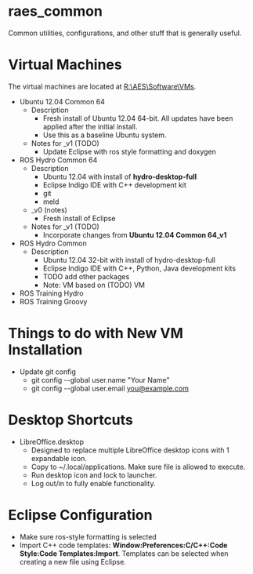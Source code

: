 raes_common
===========

Common utilities, configurations, and other stuff that is generally useful.


# Virtual Machines #
The virtual machines are located at [R:\AES\Software\VMs](R:\AES\Software\VMs "R:\AES\Software\VMs"). 

- Ubuntu 12.04 Common 64
	- Description
		- Fresh install of Ubuntu 12.04 64-bit. All updates have been applied after the initial install.
		- Use this as a baseline Ubuntu system.
	- Notes for _v1 (TODO)
		- Update Eclipse with ros style formatting and doxygen 
- ROS Hydro Common 64
	- Description
		- Ubuntu 12.04 with install of **hydro-desktop-full**
		- Eclipse Indigo IDE with C++ development kit
		- git
		- meld
	- _v0 (notes)
		- Fresh install of Eclipse
	- Notes for _v1 (TODO)
		- Incorporate changes from **Ubuntu 12.04 Common 64_v1**
- ROS Hydro Common
	- Description
		- Ubuntu 12.04 32-bit with install of hydro-desktop-full
		- Eclipse Indigo IDE with C++, Python, Java development kits
		- TODO add other packages
		- Note: VM based on (TODO) VM
- ROS Training Hydro
- ROS Training Groovy

# Things to do with New VM Installation #

- Update git config
	- git config --global user.name "Your Name"
	- git config --global user.email you@example.com


# Desktop Shortcuts #

- LibreOffice.desktop
	- Designed to replace multiple LibreOffice desktop icons with 1 expandable icon.
	- Copy to ~/.local/applications. Make sure file is allowed to execute.
	- Run desktop icon and lock to launcher.
	- Log out/in to fully enable functionality.

# Eclipse Configuration #

- Make sure ros-style formatting is selected
- Import C++ code templates: **Window:Preferences:C/C++:Code Style:Code Templates:Import**. Templates can be selected when creating a new file using Eclipse.